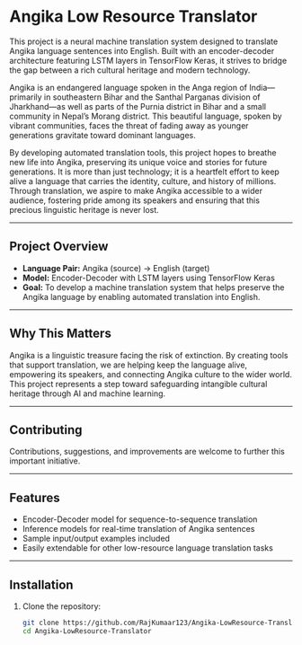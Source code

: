 
# Angika Low Resource Translator

This project is a neural machine translation system designed to translate Angika language sentences into English. Built with an encoder-decoder architecture featuring LSTM layers in TensorFlow Keras, it strives to bridge the gap between a rich cultural heritage and modern technology.

Angika is an endangered language spoken in the Anga region of India—primarily in southeastern Bihar and the Santhal Parganas division of Jharkhand—as well as parts of the Purnia district in Bihar and a small community in Nepal’s Morang district. This beautiful language, spoken by vibrant communities, faces the threat of fading away as younger generations gravitate toward dominant languages.

By developing automated translation tools, this project hopes to breathe new life into Angika, preserving its unique voice and stories for future generations. It is more than just technology; it is a heartfelt effort to keep alive a language that carries the identity, culture, and history of millions. Through translation, we aspire to make Angika accessible to a wider audience, fostering pride among its speakers and ensuring that this precious linguistic heritage is never lost.

---

## Project Overview

- **Language Pair:** Angika (source) → English (target)
- **Model:** Encoder-Decoder with LSTM layers using TensorFlow Keras
- **Goal:** To develop a machine translation system that helps preserve the Angika language by enabling automated translation into English.

---

## Why This Matters

Angika is a linguistic treasure facing the risk of extinction. By creating tools that support translation, we are helping keep the language alive, empowering its speakers, and connecting Angika culture to the wider world. This project represents a step toward safeguarding intangible cultural heritage through AI and machine learning.

---

## Contributing

Contributions, suggestions, and improvements are welcome to further this important initiative.

---

## Features

- Encoder-Decoder model for sequence-to-sequence translation
- Inference models for real-time translation of Angika sentences
- Sample input/output examples included
- Easily extendable for other low-resource language translation tasks

---

## Installation

1. Clone the repository:
   ```bash
   git clone https://github.com/RajKumaar123/Angika-LowResource-Translator.git
   cd Angika-LowResource-Translator


